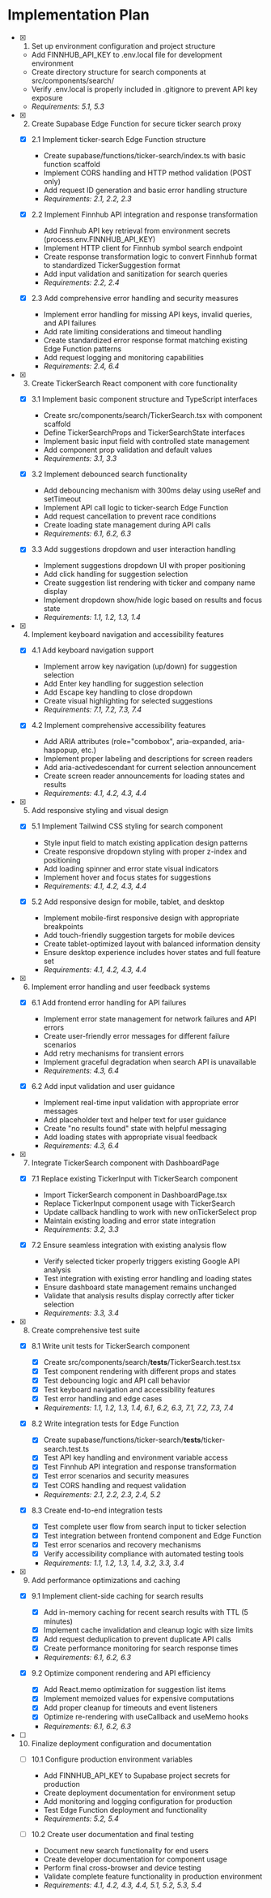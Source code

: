 # Implementation Plan

- [x] 1. Set up environment configuration and project structure
  - Add FINNHUB_API_KEY to .env.local file for development environment
  - Create directory structure for search components at src/components/search/
  - Verify .env.local is properly included in .gitignore to prevent API key exposure
  - _Requirements: 5.1, 5.3_

- [x] 2. Create Supabase Edge Function for secure ticker search proxy
  - [x] 2.1 Implement ticker-search Edge Function structure
    - Create supabase/functions/ticker-search/index.ts with basic function scaffold
    - Implement CORS handling and HTTP method validation (POST only)
    - Add request ID generation and basic error handling structure
    - _Requirements: 2.1, 2.2, 2.3_

  - [x] 2.2 Implement Finnhub API integration and response transformation
    - Add Finnhub API key retrieval from environment secrets (process.env.FINNHUB_API_KEY)
    - Implement HTTP client for Finnhub symbol search endpoint
    - Create response transformation logic to convert Finnhub format to standardized TickerSuggestion format
    - Add input validation and sanitization for search queries
    - _Requirements: 2.2, 2.4_

  - [x] 2.3 Add comprehensive error handling and security measures
    - Implement error handling for missing API keys, invalid queries, and API failures
    - Add rate limiting considerations and timeout handling
    - Create standardized error response format matching existing Edge Function patterns
    - Add request logging and monitoring capabilities
    - _Requirements: 2.4, 6.4_

- [x] 3. Create TickerSearch React component with core functionality
  - [x] 3.1 Implement basic component structure and TypeScript interfaces
    - Create src/components/search/TickerSearch.tsx with component scaffold
    - Define TickerSearchProps and TickerSearchState interfaces
    - Implement basic input field with controlled state management
    - Add component prop validation and default values
    - _Requirements: 3.1, 3.3_

  - [x] 3.2 Implement debounced search functionality
    - Add debouncing mechanism with 300ms delay using useRef and setTimeout
    - Implement API call logic to ticker-search Edge Function
    - Add request cancellation to prevent race conditions
    - Create loading state management during API calls
    - _Requirements: 6.1, 6.2, 6.3_

  - [x] 3.3 Add suggestions dropdown and user interaction handling
    - Implement suggestions dropdown UI with proper positioning
    - Add click handling for suggestion selection
    - Create suggestion list rendering with ticker and company name display
    - Implement dropdown show/hide logic based on results and focus state
    - _Requirements: 1.1, 1.2, 1.3, 1.4_

- [x] 4. Implement keyboard navigation and accessibility features
  - [x] 4.1 Add keyboard navigation support
    - Implement arrow key navigation (up/down) for suggestion selection
    - Add Enter key handling for suggestion selection
    - Add Escape key handling to close dropdown
    - Create visual highlighting for selected suggestions
    - _Requirements: 7.1, 7.2, 7.3, 7.4_

  - [x] 4.2 Implement comprehensive accessibility features
    - Add ARIA attributes (role="combobox", aria-expanded, aria-haspopup, etc.)
    - Implement proper labeling and descriptions for screen readers
    - Add aria-activedescendant for current selection announcement
    - Create screen reader announcements for loading states and results
    - _Requirements: 4.1, 4.2, 4.3, 4.4_

- [x] 5. Add responsive styling and visual design
  - [x] 5.1 Implement Tailwind CSS styling for search component
    - Style input field to match existing application design patterns
    - Create responsive dropdown styling with proper z-index and positioning
    - Add loading spinner and error state visual indicators
    - Implement hover and focus states for suggestions
    - _Requirements: 4.1, 4.2, 4.3, 4.4_

  - [x] 5.2 Add responsive design for mobile, tablet, and desktop
    - Implement mobile-first responsive design with appropriate breakpoints
    - Add touch-friendly suggestion targets for mobile devices
    - Create tablet-optimized layout with balanced information density
    - Ensure desktop experience includes hover states and full feature set
    - _Requirements: 4.1, 4.2, 4.3, 4.4_

- [x] 6. Implement error handling and user feedback systems
  - [x] 6.1 Add frontend error handling for API failures
    - Implement error state management for network failures and API errors
    - Create user-friendly error messages for different failure scenarios
    - Add retry mechanisms for transient errors
    - Implement graceful degradation when search API is unavailable
    - _Requirements: 4.3, 6.4_

  - [x] 6.2 Add input validation and user guidance
    - Implement real-time input validation with appropriate error messages
    - Add placeholder text and helper text for user guidance
    - Create "no results found" state with helpful messaging
    - Add loading states with appropriate visual feedback
    - _Requirements: 4.3, 6.4_

- [x] 7. Integrate TickerSearch component with DashboardPage
  - [x] 7.1 Replace existing TickerInput with TickerSearch component
    - Import TickerSearch component in DashboardPage.tsx
    - Replace TickerInput component usage with TickerSearch
    - Update callback handling to work with new onTickerSelect prop
    - Maintain existing loading and error state integration
    - _Requirements: 3.2, 3.3_

  - [x] 7.2 Ensure seamless integration with existing analysis flow
    - Verify selected ticker properly triggers existing Google API analysis
    - Test integration with existing error handling and loading states
    - Ensure dashboard state management remains unchanged
    - Validate that analysis results display correctly after ticker selection
    - _Requirements: 3.3, 3.4_

- [x] 8. Create comprehensive test suite
  - [x] 8.1 Write unit tests for TickerSearch component
    - [x] Create src/components/search/__tests__/TickerSearch.test.tsx
    - [x] Test component rendering with different props and states
    - [x] Test debouncing logic and API call behavior
    - [x] Test keyboard navigation and accessibility features
    - [x] Test error handling and edge cases
    - _Requirements: 1.1, 1.2, 1.3, 1.4, 6.1, 6.2, 6.3, 7.1, 7.2, 7.3, 7.4_

  - [x] 8.2 Write integration tests for Edge Function
    - [x] Create supabase/functions/ticker-search/__tests__/ticker-search.test.ts
    - [x] Test API key handling and environment variable access
    - [x] Test Finnhub API integration and response transformation
    - [x] Test error scenarios and security measures
    - [x] Test CORS handling and request validation
    - _Requirements: 2.1, 2.2, 2.3, 2.4, 5.2_

  - [x] 8.3 Create end-to-end integration tests
    - [x] Test complete user flow from search input to ticker selection
    - [x] Test integration between frontend component and Edge Function
    - [x] Test error scenarios and recovery mechanisms
    - [x] Verify accessibility compliance with automated testing tools
    - _Requirements: 1.1, 1.2, 1.3, 1.4, 3.2, 3.3, 3.4_

- [x] 9. Add performance optimizations and caching
  - [x] 9.1 Implement client-side caching for search results
    - [x] Add in-memory caching for recent search results with TTL (5 minutes)
    - [x] Implement cache invalidation and cleanup logic with size limits
    - [x] Add request deduplication to prevent duplicate API calls
    - [x] Create performance monitoring for search response times
    - _Requirements: 6.1, 6.2, 6.3_

  - [x] 9.2 Optimize component rendering and API efficiency
    - [x] Add React.memo optimization for suggestion list items
    - [x] Implement memoized values for expensive computations
    - [x] Add proper cleanup for timeouts and event listeners
    - [x] Optimize re-rendering with useCallback and useMemo hooks
    - _Requirements: 6.1, 6.2, 6.3_

- [ ] 10. Finalize deployment configuration and documentation
  - [ ] 10.1 Configure production environment variables
    - Add FINNHUB_API_KEY to Supabase project secrets for production
    - Create deployment documentation for environment setup
    - Add monitoring and logging configuration for production
    - Test Edge Function deployment and functionality
    - _Requirements: 5.2, 5.4_

  - [ ] 10.2 Create user documentation and final testing
    - Document new search functionality for end users
    - Create developer documentation for component usage
    - Perform final cross-browser and device testing
    - Validate complete feature functionality in production environment
    - _Requirements: 4.1, 4.2, 4.3, 4.4, 5.1, 5.2, 5.3, 5.4_